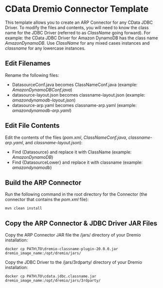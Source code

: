 # CData Dremio Connector Template

This template allows you to create an ARP Connector for any CData JDBC Driver. To modify the files and contents, you will need to know the class name for the JDBC Driver (referred to as *ClassName* going forward). For example: the CData JDBC Driver for Amazon DynamoDB has the class name *AmazonDynamoDB*. Use *ClassName* for any mixed cases instances and *classname* for any lowercase instances.

## Edit Filenames

Rename the following files:

* DatasourceConf.java becomes ClassNameConf.java (example: *AmazonDynamoDBConf.java*)
* datasource-layout.json becomes classname-layout.json (example: *amazondynamodb-layout.json*)
* datasource-arp.yaml becomes classname-arp.yaml (example: *amazondynamodb-arp.yaml*)

## Edit File Contents

Edit the contents of the files (*pom.xml*, *ClassNameConf.java*, *classname-arp.yaml*, and *classname-layout.json*):

* Find {Datasource} and replace it with ClassName (example: *AmazonDynamoDB*)
* Find {DatasourceLower} and replace it with classname (example: *amazondynamodb*)

## Build the ARP Connector

Run the following command in the root directory for the Connector (the connector that contains the *pom.xml* file):

    mvn clean install
    
## Copy the ARP Connector & JDBC Driver JAR Files

Copy the ARP Connector JAR file the /jars/ directory of your Dremio installation:

    docker cp PATH\TO\dremio-classname-plugin-20.0.0.jar dremio_image_name:/opt/dremio/jars/

Copy the JDBC Driver to the /jars/3rdparty/ directory of your Dremio installation:

    docker cp PATH\TO\cdata.jdbc.classname.jar dremio_image_name:/opt/dremio/jars/3rdparty/
